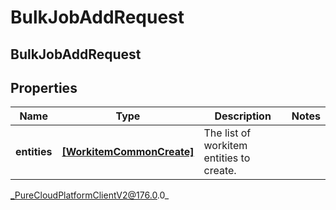 # BulkJobAddRequest

## BulkJobAddRequest

## Properties

|Name | Type | Description | Notes|
|------------ | ------------- | ------------- | -------------|
| **entities** | [**[WorkitemCommonCreate]**]([WorkitemCommonCreate]) | The list of workitem entities to create. | |



_PureCloudPlatformClientV2@176.0.0_
